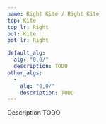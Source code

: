 ```yaml
---
name: Right Kite / Right Kite
top: Kite
top_lr: Right
bot: Kite
bot_lr: Right

default_alg:
  alg: "0,0/"
  description: TODO
other_algs:
  -
    alg: "0,0/"
    description: TODO
---
```


Description TODO

